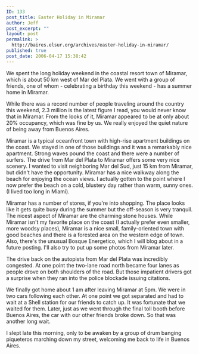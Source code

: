```yaml
---
ID: 133
post_title: Easter Holiday in Miramar
author: Jeff
post_excerpt: ""
layout: post
permalink: >
  http://baires.elsur.org/archives/easter-holiday-in-miramar/
published: true
post_date: 2006-04-17 15:38:42
---
```

We spent the long holiday weekend in the coastal resort town of Miramar, which is about 50 km west of Mar del Plata. We went with a group of friends, one of whom - celebrating a birthday this weekend -  has a summer home in Miramar.

While there was a record number of people traveling around the country this weekend, 2.3 million is the latest figure I read, you would never know that in Miramar. From the looks of it, Miramar appeared to be at only about 20% occupancy, which was fine by us. We really enjoyed the quiet nature of being away from Buenos Aires.

Miramar is a typical oceanfront town with high-rise apartment buildings on the coast. We stayed in one of those buildings and it was a remarkably nice apartment. Strong waves pound the coast and there were a number of surfers. The drive from Mar del Plata to Miramar offers some  very nice scenery. I wanted to visit neighboring Mar del Sud, just 15 km from Miramar, but didn't have the opportunity. Miramar has a nice walkway along the beach for enjoying the ocean views. I actually gotten to the point where I now prefer the beach on a cold, blustery day rather than warm, sunny ones. (I lived too long in Miami). 

Miramar has a number of stores, if you're into shopping. The place looks like it gets quite busy during the summer but the off-season is very tranquil. The nicest aspect of Miramar are the charming stone houses. While Miramar isn't my favorite place on the coast (I actually prefer even smaller, more woodsy places),  Miramar is a nice small, family-oriented town with good beaches and there is a forested area on the western edge of town. Also, there's the unusual Bosque Energetico, which I will blog about in a future posting. I'll also try to put up some photos from Miramar later.

The drive back on the autopista from Mar del Plata was incredibly congested. At one point the two-lane road north became four lanes as people drove on both shoulders of the road. But those impatient drivers got a surprise  when they ran into the police blockade issuing citations.  

We finally got home about 1 am after leaving Miramar at 5pm. We were in two cars following each other. At one point we got separated and had to wait at a Shell station for our friends to catch up. It was fortunate that we waited for them. Later, just as we went through the final toll booth before Buenos Aires, the   car with our other friends broke down. So that was another long wait. 

I slept late this morning, only to be awaken by a group of drum banging piqueteros marching down my street, welcoming me back to life in Buenos Aires.